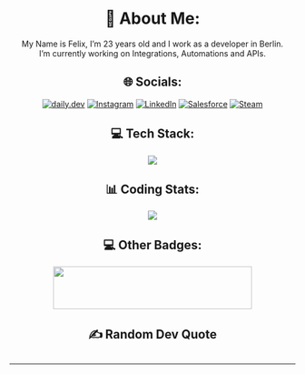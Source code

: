 <h1 align="center">💫 About Me:</h1>
<p align="center">
  My Name is Felix, I’m 23 years old and I work as a developer in Berlin.
  </br>I’m currently working on Integrations, Automations and APIs.
</p>


<h2 align="center"> 🌐 Socials: </h2>
<p align="center">
  <a href="https://app.daily.dev/felixlerch"><img src="https://img.shields.io/badge/daily.dev-CE3DF3?style=for-the-badge&amp;logo=daily.dev&amp;logoColor=white" alt="daily.dev"></a>
  <a href="https://instagram.com/darksoul.felix"><img src="https://img.shields.io/badge/Instagram-%23E4405F.svg?style=for-the-badge&amp;logo=Instagram&amp;logoColor=white" alt="Instagram"></a> 
  <a href="https://linkedin.com/in/felixlerch"><img src="https://img.shields.io/badge/LinkedIn-%230077B5.svg?style=for-the-badge&amp;logo=linkedin&amp;logoColor=white" alt="LinkedIn"></a> 
  <a href="https://www.salesforce.com/trailblazer/felixlerch"><img src="https://img.shields.io/badge/Salesforce-00D8FF?style=for-the-badge&amp;logo=salesforce&amp;logoColor=white" alt="Salesforce"></a>
  <a href="https://steamcommunity.com/id/lizard_darksoul/"><img src="https://img.shields.io/badge/Steam-000000?style=for-the-badge&amp;logo=Steam&amp;logoColor=white" alt="Steam"></a>
</p>


<h2 align="center"> 💻 Tech Stack: </h2>

<p align="center">
  <a href="https://skillicons.dev">
    <img src="https://skillicons.dev/icons?i=java,spring,maven,gradle,ts,js,nodejs,npm,prisma,cs,mysql,git,gitlab,github,heroku,postman,idea,webstorm,rider,vscode,windows,linux&theme=dark&perline=11" />
  </a>
</p>

<h2 align="center"> 📊 Coding Stats: </h2>

<p align="center">
  <a href="https://wakatime.com"><img src="https://wakatime.com/share/@8a35a67b-f78a-43d9-a8b4-f5ff3f4ca333/7c2b7941-8756-4cf1-b684-86c6a314b262.png" /></a>
</p>

<h2 align="center"> 💻 Other Badges: </h2>

<p align="center">
  <a href="https://steamcommunity.com/id/lizard_darksoul/"><img src="https://steam-widget.com/widget/img?id=76561198120613721" width="350" height="75" /></a>
</p>

<!--
<h2 align="center"> 📊 GitHub Stats: </h2>
<p align="center">
  <img src="https://github-readme-stats.vercel.app/api?username=felixlerch&amp;theme=tokyonight&amp;hide_border=true&amp;include_all_commits=true&amp;count_private=true" alt=""><br/>
  <img src="https://github-readme-streak-stats.herokuapp.com/?user=felixlerch&amp;theme=tokyonight&amp;hide_border=true" alt=""><br/>
  <img src="https://github-readme-stats.vercel.app/api/top-langs/?username=felixlerch&amp;theme=tokyonight&amp;hide_border=true&amp;include_all_commits=true&amp;count_private=true&amp;layout=compact" alt="">
</p>

<h2 align="center"> 🏆 GitHub Trophies </h2>
<p align="center">
  <img src="https://github-profile-trophy.vercel.app/?username=felixlerch&amp;theme=tokyonight&amp;no-frame=true&amp;no-bg=false&amp;margin-w=4" alt="">
</p>
-->

<h2 align="center"> ✍️ Random Dev Quote </h2>
<p align="center">
  <img src="https://quotes-github-readme.vercel.app/api?type=vetical&amp;theme=tokyonight" alt="">
</p>

---

